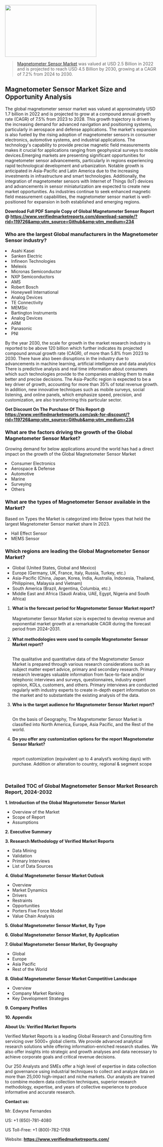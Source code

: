
<img src="https://ffe5etoiles.com/wp-content/uploads/2024/12/MST1-300x171.png" alt="" width="300" height="171" class="alignnone size-medium wp-image-20088" /><blockquote><p><p><a href="https://www.verifiedmarketreports.com/download-sample/?rid=119726&utm_source=Github&utm_medium=234" target="_blank">Magnetometer Sensor Market</a> was valued at USD 2.5 Billion in 2022 and is projected to reach USD 4.5 Billion by 2030, growing at a CAGR of 7.2% from 2024 to 2030.</p></blockquote><p><h2>Magnetometer Sensor Market Size and Opportunity Analysis</h2>The global magnetometer sensor market was valued at approximately USD 1.7 billion in 2022 and is projected to grow at a compound annual growth rate (CAGR) of 7.5% from 2023 to 2028. This growth trajectory is driven by the increasing demand for advanced navigation and positioning systems, particularly in aerospace and defense applications. The market's expansion is also fueled by the rising adoption of magnetometer sensors in consumer electronics, automotive systems, and industrial applications. The technology's capability to provide precise magnetic field measurements makes it crucial for applications ranging from geophysical surveys to mobile devices.Emerging markets are presenting significant opportunities for magnetometer sensor advancements, particularly in regions experiencing rapid technological development and urbanization. Notable growth is anticipated in Asia-Pacific and Latin America due to the increasing investments in infrastructure and smart technologies. Additionally, the integration of magnetometer sensors with Internet of Things (IoT) devices and advancements in sensor miniaturization are expected to create new market opportunities. As industries continue to seek enhanced magnetic field measurement capabilities, the magnetometer sensor market is well-positioned for expansion in both established and emerging regions.</p><p class=""><strong>Download Full PDF Sample Copy of Global Magnetometer Sensor Report @ <a href="https://www.verifiedmarketreports.com/download-sample/?rid=119726&amp;utm_source=Github&amp;utm_medium=234" target="_blank">https://www.verifiedmarketreports.com/download-sample/?rid=119726&amp;utm_source=Github&amp;utm_medium=234</a></strong></p><h3 id="" class="">Who are the largest Global manufacturers in the Magnetometer Sensor industry?</h3><p><li>Asahi Kasei</li><li> Sanken Electric</li><li> Infineon Technologies</li><li> Melexis</li><li> Micronas Semiconductor</li><li> NXP Semiconductors</li><li> AMS</li><li> Robert Bosch</li><li> Honeywell International</li><li> Analog Devices</li><li> TE Connectivity</li><li> MEMSic</li><li> Bartington Instruments</li><li> Analog Devices</li><li> ARM</li><li> Panasonic</li><li> PNI</li></p><div class=""><div class="" dir="" data-message-author-role="" data-message-id="" data-message-model-slug=""><div class=""><div class=""><div class=""><div class="" dir="" data-message-author-role="" data-message-id="" data-message-model-slug=""><div class=""><div class=""><p>By the year 2030, the scale for growth in the market research industry is reported to be above 120 billion which further indicates its projected compound annual growth rate (CAGR), of more than 5.8% from 2023 to 2030. There have also been disruptions in the industry due to advancements in machine learning, artificial intelligence and data analytics There is predictive analysis and real time information about consumers which such technologies provide to the companies enabling them to make better and precise decisions. The Asia-Pacific region is expected to be a key driver of growth, accounting for more than 35% of total revenue growth. In addition, new innovative techniques such as mobile surveys, social listening, and online panels, which emphasize speed, precision, and customization, are also transforming this particular sector.</p><p><strong>Get Discount On The Purchase Of This Report @&nbsp; <a href="https://www.verifiedmarketreports.com/ask-for-discount/?rid=119726&amp;utm_source=Github&amp;utm_medium=234" target="_blank">https://www.verifiedmarketreports.com/ask-for-discount/?rid=119726&amp;utm_source=Github&amp;utm_medium=234</a></strong></p></div></div></div></div></div></div></div></div><h3 id="" class="">What are the factors driving the growth of the Global Magnetometer Sensor Market?</h3><p id="" class="">Growing demand for below applications around the world has had a direct impact on the growth of the Global Magnetometer Sensor Market</p><p id="" class=""><li>Consumer Electronics</li><li> Aerospace & Defense</li><li> Automotive</li><li> Marine</li><li> Surveying</li><li> Others</li></p><h3 id="" class="">What are the types of Magnetometer Sensor available in the Market?</h3><p id="" class="">Based on Types the Market is categorized into Below types that held the largest Magnetometer Sensor market share In 2023.</p><p id="" class=""><li>Hall Effect Sensor</li><li> MEMS Sensor</li></p><h3 id="" class="">Which regions are leading the Global Magnetometer Sensor Market?</h3><ul><li>Global (United States, Global and Mexico)</li><li>Europe (Germany, UK, France, Italy, Russia, Turkey, etc.)</li><li>Asia-Pacific (China, Japan, Korea, India, Australia, Indonesia, Thailand, Philippines, Malaysia and Vietnam)</li><li>South America (Brazil, Argentina, Columbia, etc.)</li><li>Middle East and Africa (Saudi Arabia, UAE, Egypt, Nigeria and South Africa)</li></ul><p><ol><li><strong>What is the forecast period for Magnetometer Sensor Market report?<br /></strong><br /><span data-sheets-root="1" data-sheets-value="{&quot;1&quot;:2,&quot;2&quot;:&quot;XXXX size is expected to develop revenue and exponential market growth at a remarkable CAGR during the forecast period from 2024&ndash;2030.&quot;}" data-sheets-userformat="{&quot;2&quot;:12674,&quot;4&quot;:{&quot;1&quot;:2,&quot;2&quot;:16776960},&quot;10&quot;:2,&quot;11&quot;:0,&quot;15&quot;:&quot;Arial&quot;,&quot;16&quot;:12}">Magnetometer Sensor Market size is expected to develop revenue and exponential market growth at a remarkable CAGR during the forecast period from 2024&ndash;2031.</span><br /><br /></li><li><strong>What methodologies were used to compile Magnetometer Sensor Market report?<br /><br /></strong><p>The qualitative and quantitative data of the&nbsp;Magnetometer Sensor Market is prepared through various research considerations such as subject matter expert advice, primary and secondary research. Primary research leverages valuable information from face-to-face and/or telephonic interviews and surveys, questionnaires, industry expert opinion, KOLs, customers, and others. Primary interviews are conducted regularly with industry experts to create in-depth expert information on the market and to substantiate the existing analysis of the data.&nbsp;</p></li><li><strong>Who is the target audience for Magnetometer Sensor Market report?<br /><br /></strong><p>On the basis of Geography, The&nbsp;Magnetometer Sensor Market is classified into North America, Europe, Asia Pacific, and the Rest of the world.</p></li><li><strong>Do you offer any customization options for the report Magnetometer Sensor Market?<br /><br /></strong><p>report customization (equivalent up to 4 analyst&rsquo;s working days) with purchase. Addition or alteration to country, regional &amp; segment scope</p><p>&nbsp;</p></li></ol></p><h3 id="" class="">Detailed TOC of Global Magnetometer Sensor Market Research Report, 2024-2032</h3><p id="" class=""><strong>1. Introduction of the Global Magnetometer Sensor Market</strong></p><ul><li>Overview of the Market</li><li>Scope of Report</li><li>Assumptions</li></ul><p id="" class=""><strong>2. Executive Summary</strong></p><p id="" class=""><strong>3. Research Methodology of&nbsp;Verified Market Reports</strong></p><ul><li>Data Mining</li><li>Validation</li><li>Primary Interviews</li><li>List of Data Sources</li></ul><p id="" class=""><strong>4. Global Magnetometer Sensor Market Outlook</strong></p><ul><li>Overview</li><li>Market Dynamics</li><li>Drivers</li><li>Restraints</li><li>Opportunities</li><li>Porters Five Force Model</li><li>Value Chain Analysis</li></ul><p id="" class=""><strong>5. Global Magnetometer Sensor Market, By&nbsp;Type</strong></p><p id="" class=""><strong>6. Global Magnetometer Sensor Market, By Application</strong></p><p id="" class=""><strong>7. Global Magnetometer Sensor Market, By Geography</strong></p><ul><li>Global</li><li>Europe</li><li>Asia Pacific</li><li>Rest of the World</li></ul><p id="" class=""><strong>8. Global Magnetometer Sensor Market Competitive Landscape</strong></p><ul><li>Overview</li><li>Company Market Ranking</li><li>Key Development Strategies</li></ul><p id="" class=""><strong>9. Company Profiles</strong></p><p id="" class=""><strong>10. Appendix</strong></p><p id="" class=""><strong>About Us: Verified Market Reports</strong></p><p id="" class="">Verified Market Reports is a leading Global Research and Consulting firm servicing over 5000+ global clients. We provide advanced analytical research solutions while offering information-enriched research studies. We also offer insights into strategic and growth analyses and data necessary to achieve corporate goals and critical revenue decisions.</p><p id="" class="">Our 250 Analysts and SMEs offer a high level of expertise in data collection and governance using industrial techniques to collect and analyze data on more than 25,000 high-impact and niche markets. Our analysts are trained to combine modern data collection techniques, superior research methodology, expertise, and years of collective experience to produce informative and accurate research.</p><p id="" class=""><strong>Contact us:</strong></p><p id="" class="">Mr. Edwyne Fernandes</p><p id="" class="">US: +1 (650)-781-4080</p><p id="" class="">US Toll-Free: +1 (800)-782-1768</p><p id="" class="">Website: <a target="" data-test-app-aware-link=""><strong>https://www.verifiedmarketreports.com/</strong></a></p>
